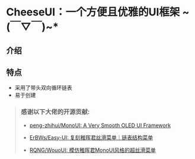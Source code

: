 # CheeseUI：一个方便且优雅的UI框架 \~(￣▽￣)~*

## 介绍

## 特点
* 采用了带头双向循环链表
* 易于创建








>### 感谢以下大佬的开源贡献:
>
>* [peng-zhihui/MonoUI: A Very Smooth OLED UI Framework](https://www.youtube.com/watch?v=44RmDMXcU9s)
>
>* [ErBWs/Easy-UI: 复刻稚晖君丝滑菜单｜链表结构菜单](https://github.com/ErBWs/Easy-UI)
>
>* [RQNG/WouoUI: 模仿稚晖君MonoUI风格的超丝滑菜单](https://github.com/RQNG/WouoUI)